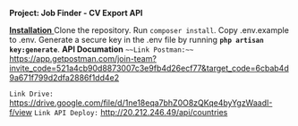 **Project: Job Finder - CV Export API**


[****Installation****
]()
Clone the repository.
Run `composer install`.
Copy .env.example to .env.
Generate a secure key in the .env file by running **`php artisan key:generate`**.
**API Documation**
`~~Link Postman:~~` https://app.getpostman.com/join-team?invite_code=521a4cb90d8873007c3e9fb4d26ecf77&target_code=6cbab4d9a671f799d2dfa2886f1dd4e2

`Link Drive:` https://drive.google.com/file/d/1ne18eqa7bhZ0O8zQKqe4byYgzWaadI-f/view
`Link API Deploy:` http://20.212.246.49/api/countries
